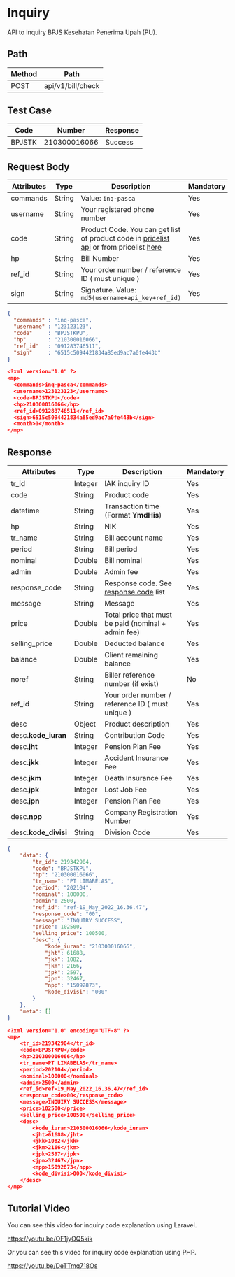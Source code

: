 # Inquiry

API to inquiry BPJS Kesehatan Penerima Upah (PU).

## Path

Method | Path
---------|----------
POST | api/v1/bill/check

## Test Case

Code | Number | Response
---------|----------|---------
BPJSTK | 210300016066 | Success

## Request Body

<!-- title: Request Attributes -->
Attributes | Type | Description | Mandatory
---------|----------|---------|----------
commands | String | Value: `inq-pasca` | Yes
username | String | Your registered phone number | Yes
code | String | Product Code. You can get list of product code in [pricelist api](../../../price-list.md) or from pricelist [here](https://iak.id/webapp/pricelist) | Yes
hp | String | Bill Number | Yes
ref_id | String | Your order number / reference ID ( must unique ) | Yes
sign | String | Signature. Value: `md5(username+api_key+ref_id)` | Yes

<!--
type: tab
title: JSON
-->

```json
{
  "commands" : "inq-pasca",
  "username" : "123123123",
  "code"     : "BPJSTKPU",
  "hp"       : "210300016066",
  "ref_id"   : "091283746511",
  "sign"     : "6515c5094421834a85ed9ac7a0fe443b"
}
```

<!--
type: tab
title: XML
-->

```json
<?xml version="1.0" ?>
<mp>
  <commands>inq-pasca</commands>
  <username>123123123</username>
  <code>BPJSTKPU</code>
  <hp>210300016066</hp>
  <ref_id>091283746511</ref_id>
  <sign>6515c5094421834a85ed9ac7a0fe443b</sign>
  <month>1</month>
</mp>
```
<!-- type: tab-end -->

## Response

<!-- title: Response Attributes -->
Attributes | Type | Description | Mandatory
---------|----------|---------|----------
tr_id | Integer | IAK inquiry ID | Yes
code | String | Product code | Yes
datetime | String | Transaction time (Format **YmdHis**) | Yes
hp | String | NIK | Yes
tr_name | String | Bill account name | Yes
period | String | Bill period | Yes
nominal | Double | Bill nominal | Yes
admin | Double | Admin fee | Yes
response_code | String | Response code. See [response code](../../../../response-code.md) list | Yes
message | String | Message | Yes
price | Double | Total price that must be paid (nominal + admin fee) | Yes
selling_price | Double | Deducted balance | Yes
balance | Double | Client remaining balance | Yes
noref | String | Biller reference number (if exist) | No
ref_id | String | Your order number / reference ID ( must unique ) | Yes
desc | Object | Product description | Yes
desc.**kode_iuran** | String | 	Contribution Code | Yes
desc.**jht** | Integer | 	Pension Plan Fee | Yes
desc.**jkk** | Integer | 	Accident Insurance Fee | Yes
desc.**jkm** | Integer | 	Death Insurance Fee | Yes
desc.**jpk** | Integer | 	Lost Job Fee | Yes
desc.**jpn** | Integer | 	Pension Plan Fee | Yes
desc.**npp** | String  | Company Registration Number | Yes
desc.**kode_divisi** | String | Division Code | Yes

<!--
type: tab
title: JSON
-->

```json
{
    "data": {
        "tr_id": 219342904,
        "code": "BPJSTKPU",
        "hp": "210300016066",
        "tr_name": "PT LIMABELAS",
        "period": "202104",
        "nominal": 100000,
        "admin": 2500,
        "ref_id": "ref-19_May_2022_16.36.47",
        "response_code": "00",
        "message": "INQUIRY SUCCESS",
        "price": 102500,
        "selling_price": 100500,
        "desc": {
            "kode_iuran": "210300016066",
            "jht": 61688,
            "jkk": 1082,
            "jkm": 2166,
            "jpk": 2597,
            "jpn": 32467,
            "npp": "15092873",
            "kode_divisi": "000"
        }
    },
    "meta": []
}

```

<!--
type: tab
title: XML
-->

```json
<?xml version="1.0" encoding="UTF-8" ?>
<mp>
    <tr_id>219342904</tr_id>
    <code>BPJSTKPU</code>
    <hp>210300016066</hp>
    <tr_name>PT LIMABELAS</tr_name>
    <period>202104</period>
    <nominal>100000</nominal>
    <admin>2500</admin>
    <ref_id>ref-19_May_2022_16.36.47</ref_id>
    <response_code>00</response_code>
    <message>INQUIRY SUCCESS</message>
    <price>102500</price>
    <selling_price>100500</selling_price>
    <desc>
        <kode_iuran>210300016066</kode_iuran>
        <jht>61688</jht>
        <jkk>1082</jkk>
        <jkm>2166</jkm>
        <jpk>2597</jpk>
        <jpn>32467</jpn>
        <npp>15092873</npp>
        <kode_divisi>000</kode_divisi>
    </desc>
</mp>
```
<!-- type: tab-end -->

## Tutorial Video
You can see this video for inquiry code explanation using Laravel.

https://youtu.be/OF1jyOQ5kik

Or you can see this video for inquiry code explanation using PHP.

https://youtu.be/DeTTmq718Os